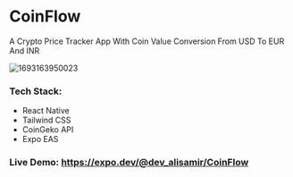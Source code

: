 # CoinFlow
A Crypto Price Tracker App With Coin Value Conversion From USD To EUR And INR

![1693163950023](https://github.com/alisamirali/CoinFlow/assets/62913154/5479889f-9c9d-46a4-99d6-5b540171bf3f)


### Tech Stack:
- React Native
- Tailwind CSS
- CoinGeko API
- Expo EAS

### Live Demo: https://expo.dev/@dev_alisamir/CoinFlow

